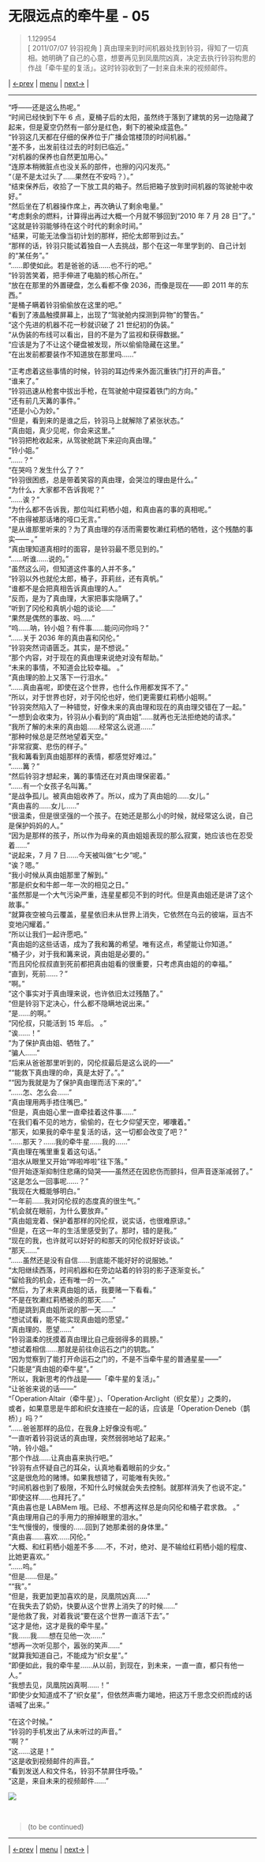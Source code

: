 # 无限远点的牵牛星 - 05
> 1.129954  
> [ 2011/07/07 铃羽视角 ] 真由理来到时间机器处找到铃羽，得知了一切真相。她明确了自己的心意，想要再见到凤凰院凶真，决定去执行铃羽构思的作战「牵牛星的复活」。这时铃羽收到了一封来自未来的视频邮件。  

| [←prev](./0156) | [menu](../) | [next→](./0158) |

---

“呼——还是这么热呢。”  
“时间已经快到下午 6 点，夏桶子后的太阳，虽然终于落到了建筑的另一边隐藏了起来，但是夏空仍然有一部分是红色，剩下的被染成蓝色。”  
“铃羽这几天都在仔细的保养位于广播会馆楼顶的时间机器。”  
“差不多，出发前往过去的时刻已临近。”  
“对机器的保养也自然更加用心。”  
“连原本稍微脏点也没关系的部件，也擦的闪闪发亮。”  
“（是不是太过头了……果然在不安吗？）。”  
“结束保养后，收拾了一下放工具的箱子。然后把箱子放到时间机器的驾驶舱中收好。”  
“然后坐在了机器操作席上，再次确认了剩余电量。”  
“考虑剩余的燃料，计算得出再过大概一个月就不够回到“2010 年 7 月 28 日”了。”  
“这就是铃羽能够待在这个时代的剩余时间。”  
“结果，可能无法像当初计划的那样，把伦太郎带到过去。”  
“那样的话，铃羽只能试着独自一人去挑战，那个在这一年里学到的、自己计划的“某任务”。”  
“……即使如此。若是爸爸的话……也不行的吧。”  
“铃羽苦笑着，把手伸进了电脑的核心所在。”  
“放在在那里的外置硬盘，怎么看都不像 2036，而像是现在——即 2011 年的东西。”  
“是桶子瞒着铃羽偷偷放在这里的吧。”  
“看到了液晶触摸屏幕上，出现了“驾驶舱内探测到异物”的警告。”  
“这个先进的机器不花一秒就识破了 21 世纪初的伪装。”  
“从伪装的布线可以看出，目的不是为了监视和获得数据。”  
“应该是为了不让这个硬盘被发现，所以偷偷隐藏在这里。”  
“在出发前都要装作不知道放在那里吗……”  

“正考虑着这些事情的时候，铃羽的耳边传来外面沉重铁门打开的声音。”  
“谁来了。”  
“铃羽迅速从枪套中拔出手枪，在驾驶舱中窥探着铁门的方向。”  
“还有前几天篝的事件。”  
“还是小心为妙。”  
“但是，看到来的是谁之后，铃羽马上就解除了紧张状态。”  
“真由姐，真少见呢，你会来这里。”  
“铃羽把枪收起来，从驾驶舱跳下来迎向真由理。”  
“铃小姐。”  
“……？”  
“在哭吗？发生什么了？”  
“铃羽很困惑，总是带着笑容的真由理，会哭泣的理由是什么。”  
“为什么，大家都不告诉我呢？”  
“……诶？”  
“为什么都不告诉我，那位叫红莉栖小姐，和真由喜的事的真相呢。”  
“不由得被那话堵的哑口无言。”  
“是从谁那里听来的？为了真由理的存活而需要牧濑红莉栖的牺牲，这个残酷的事实—— 。”  
“真由理知道真相时的面容，是铃羽最不愿见到的。”  
“……听谁……说的。”  
“虽然这么问，但知道这件事的人并不多。”  
“铃羽以外也就伦太郎，桶子，菲莉丝，还有真帆。”  
“谁都不是会把真相告诉真由理的人。”  
“反而，是为了真由理，大家把事实隐瞒了。”  
“听到了冈伦和真帆小姐的谈论……”  
“果然是偶然的事故、吗……”  
“呜……呐，铃小姐？有件事……能问问你吗？”  
“……关于 2036 年的真由喜和冈伦。”  
“铃羽突然词语匮乏。其实，是不想说。”  
“那个内容，对于现在的真由理来说绝对没有帮助。”  
“未来的事情，不知道会比较幸福。 。”  
“真由理的脸上又落下一行泪水。”  
“……真由喜呢，即使在这个世界，也什么作用都发挥不了。”  
“所以，对于世界也好，对于冈伦也好，他们更需要红莉栖小姐啊。”  
“铃羽突然陷入了一种错觉，好像未来的真由理和现在的真由理交错在了一起。”  
“一想到会收束为，铃羽从小看到的“真由姐”……就再也无法拒绝她的请求。”  
“我所了解的未来的真由姐……经常这么说道……”  
“那种时候总是茫然地望着天空。”  
“非常寂寞、悲伤的样子。”  
“我和篝看到真由姐那样的表情，都感觉好难过。”  
“……篝？”  
“然后铃羽才想起来，篝的事情还在对真由理保密着。”  
“……有一个女孩子名叫篝。”  
“是战争孤儿。被真由姐收养了。所以，成为了真由姐的……女儿。”  
“真由喜的……女儿……”  
“很温柔，但是很坚强的一个孩子。在她还是那么小的时候，就经常这么说，自己是保护妈妈的人。”  
“因为是那样的孩子，所以作为母亲的真由姐姐表现的那么寂寞，她应该也在忍受着……”  
“说起来，7 月 7 日……今天被叫做“七夕”呢。”  
“诶？嗯。”  
“我小时候从真由姐那里了解到。”  
“那是织女和牛郎一年一次的相见之日。”  
“虽然那是一个大气污染严重，连星星都见不到的时代。但是真由姐还是讲了这个故事。”  
“就算夜空被乌云覆盖，星星依旧未从世界上消失，它依然在乌云的彼端，亘古不变地闪耀着。”  
“所以让我们一起许愿吧。”  
“真由姐的这些话语，成为了我和篝的希望。唯有这点，希望能让你知道。”  
“桶子少，对于我和篝来说，真由姐是必要的。”  
“而且冈伦叔叔直到死前都把真由姐看的很重要，只考虑真由姐的的幸福。”  
“直到，死前……？”  
“啊。”  
“这个事实对于真由理来说，也许依旧太过残酷了。”  
“但是铃羽下定决心，什么都不隐瞒地说出来。”  
“是……的啊。”  
“冈伦叔，只能活到 15 年后。 。”  
“诶……！”  
“为了保护真由姐、牺牲了。”  
“骗人……”  
“后来从爸爸那里听到的，冈伦叔最后是这么说的——”  
““能救下真由理的命，真是太好了。”。”  
““因为我就是为了保护真由理而活下来的”。”  
“……怎、怎么会……”  
“真由理用两手捂住嘴巴。”  
“但是，真由姐心里一直牵挂着这件事……”  
“在我们看不见的地方，偷偷的，在七夕仰望天空，嘟囔着。”  
“那天，如果我的牵牛星复活的话，这一切都会改变了吧？”  
“……那天？……我的牵牛星……我的……”  
“真由理在嘴里重复着这句话。”  
“泪水从眼里又开始“哗啦哗啦”往下落。”  
“但开始逐渐抑制住悲痛的恸哭——虽然还在因悲伤而颤抖，但声音逐渐减弱了。”  
“这是怎么一回事呢……？”  
“我现在大概能够明白。”  
“一年前……我对冈伦叔的态度真的很生气。”  
“机会就在眼前，为什么要放弃。”  
“真由姐宠着、保护着那样的冈伦叔，说实话，也很难原谅。”  
“但是，在这一年的生活里感受到了。那时，错的是我。”  
“现在的我，也许就可以好好的和那天的冈伦叔好好谈谈。”  
“那天……”  
“……虽然还是没有自信……到底能不能好好的说服她。”  
“太阳继续西落，时间机器和在旁边站着的铃羽的影子逐渐变长。”  
“留给我的机会，还有唯一的一次。”  
“然后，为了未来真由姐的话，我要赌一下看看。”  
“不是在牧濑红莉栖被杀的那天……”  
“而是跳到真由姐所说的那一天……”  
“想试试看，能不能实现真由姐的愿望。”  
“真由理的、愿望……”  
“铃羽温柔的抚摸着真由理比自己瘦弱得多的肩膀。”  
“想试着相信……那就是前往命运石之门的钥匙。”  
“因为觉察到了能打开命运石之门的，不是不当牵牛星的普通星星——”  
“只能是“真由姐的牵牛星”。”  
“所以，我新思考的作战是——「牵牛星的复活」。”  
“让爸爸来说的话——”  
“「Operation·Altair（牵牛星）」、「Operation·Arclight（织女星）」之类的，  
 或者，如果意思是牛郎和织女连接在一起的话，应该是「Operation·Deneb（鹊桥）」吗？”  
“……爸爸那样的品位，在我身上好像没有呢。”  
“一直听着铃羽说话的真由理，突然弱弱地站了起来。”  
“呐，铃小姐。”  
“那个作战……让真由喜来执行吧。”  
“铃羽有点怀疑自己的耳朵，认真地看着眼前的少女。”  
“这是很危险的赌博。如果我想错了，可能唯有失败。”  
“时间机器也到了极限，不知什么时候就会失去控制。就那样消失了也说不定。”  
“即使这样……也拜托了。”  
“真由喜也是 LABMem 哦。已经、不想再这样总是向冈伦和桶子君求救。 。”  
“真由理用自己的手用力的擦掉眼里的泪水。”  
“生气慢慢的，慢慢的……回到了她那柔弱的身体里。”  
“真由喜……喜欢……冈伦。”  
“大概、和红莉栖小姐差不多……不，不对，绝对、是不输给红莉栖小姐的程度、比她更喜欢。”  
“……呜。”  
“但是……但是。”  
““我”。”  
“但是，我更加更加喜欢的是，凤凰院凶真……”  
“在我失去了奶奶，快要从这个世界上消失了的时候……”  
“是他救了我，对着我说“要在这个世界一直活下去”。”  
“这才是他，这才是我的牵牛星。”  
“我……我……想在见他一次……”  
“想再一次听见那个，嚣张的笑声……”  
“就算我知道自己，不能成为“织女星”。”  
“即便如此，我的牵牛星……从以前，到现在，到未来，一直一直，都只有他一人。”  
“我想去见，凤凰院凶真啊……！”  
“即使少女知道成不了“织女星”，但依然声嘶力竭地，把这万千思念交织而成的话语喊了出来。”  

“在这个时候。”  
“铃羽的手机发出了从未听过的声音。”  
“啊？”  
“这……这是！”  
“这是收到视频邮件的声音。”  
“看到发送人和文件名，铃羽不禁屏住呼吸。”  
“这是，来自未来的视频邮件……”  

![](../static/image/0157-1.png)


<br/>

> (to be continued)

---

| [←prev](./0156) | [menu](../) | [next→](./0158) |
